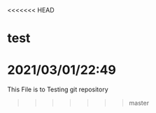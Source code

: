 <<<<<<< HEAD
# test







2021/03/01/22:49
=======
This File is to Testing git repository
>>>>>>> master

